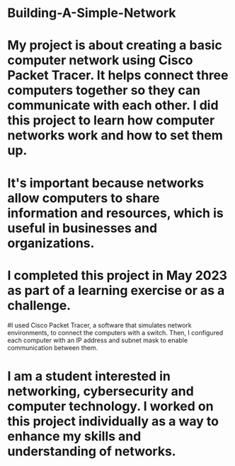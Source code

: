 # Building-A-Simple-Network
# My project is about creating a basic computer network using Cisco Packet Tracer. It helps connect three computers together so they can communicate with each other. I did this project to learn how computer networks work and how to set them up. 
# It's important because networks allow computers to share information and resources, which is useful in businesses and organizations.
# I completed this project in May 2023 as part of a learning exercise or as a challenge.
#I used Cisco Packet Tracer, a software that simulates network environments, to connect the computers with a switch. Then, I configured each computer with an IP address and subnet mask to enable communication between them.
# I am a student interested in networking, cybersecurity and computer technology. I worked on this project individually as a way to enhance my skills and understanding of networks.
